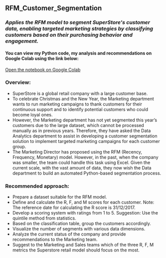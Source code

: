 ## RFM_Customer_Segmentation
### *Applies the RFM model to segment SuperStore's customer data, enabling targeted marketing strategies by classifying customers based on their purchasing behavior and engagement.*

#### You can view my Python code, my analysis and recommendations on Google Colab using the link below:
[Open the notebook on Google Colab](https://colab.research.google.com/drive/1nj2g1ERs0GbQwXVqR42E_NyIbSgyOqF1)

### Overview:
- SuperStore is a global retail company with a large customer base.
- To celebrate Christmas and the New Year, the Marketing department wants to run marketing campaigns to thank customers for their continuous support and to identify potential customers who could become loyal ones.
- However, the Marketing department has not yet segmented this year’s customers due to the large dataset, which cannot be processed manually as in previous years. Therefore, they have asked the Data Analytics department to assist in developing a customer segmentation solution to implement targeted marketing campaigns for each customer group.
- The Marketing Director has proposed using the RFM (Recency, Frequency, Monetary) model. However, in the past, when the company was smaller, the team could handle this task using Excel. Given the current scale, with the vast amount of data, they now wish the Data department to build an automated Python-based segmentation process.

### Recommended approach:
- Prepare a dataset suitable for the RFM model.
- Define and calculate the R, F, and M scores for each customer. Note: The reference date for calculating the R score is 31/12/2017.
- Develop a scoring system with ratings from 1 to 5.
Suggestion: Use the quintile method from statistics.
- Based on the classification table, group the customers accordingly.
- Visualize the number of segments with various data dimensions.
- Analyze the current status of the company and provide recommendations to the Marketing team.
- Suggest to the Marketing and Sales teams which of the three R, F, M metrics the Superstore retail model should focus on the most.
